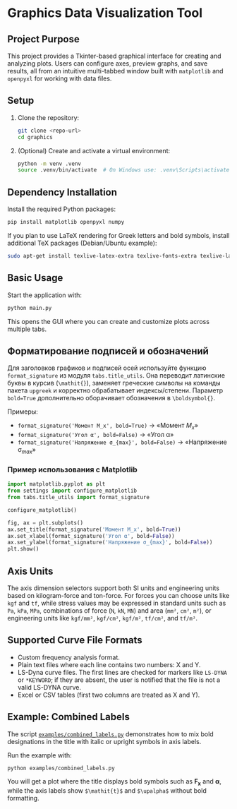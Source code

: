 # Graphics Data Visualization Tool

## Project Purpose
This project provides a Tkinter-based graphical interface for creating and analyzing plots. Users can configure axes, preview graphs, and save results, all from an intuitive multi-tabbed window built with `matplotlib` and `openpyxl` for working with data files.

## Setup
1. Clone the repository:
   ```bash
   git clone <repo-url>
   cd graphics
   ```
2. (Optional) Create and activate a virtual environment:
   ```bash
   python -m venv .venv
   source .venv/bin/activate  # On Windows use: .venv\Scripts\activate
   ```

## Dependency Installation
Install the required Python packages:
```bash
pip install matplotlib openpyxl numpy
```

If you plan to use LaTeX rendering for Greek letters and bold symbols,
install additional TeX packages (Debian/Ubuntu example):

```bash
sudo apt-get install texlive-latex-extra texlive-fonts-extra texlive-lang-cyrillic
```

## Basic Usage
Start the application with:
```bash
python main.py
```
This opens the GUI where you can create and customize plots across multiple tabs.

## Форматирование подписей и обозначений

Для заголовков графиков и подписей осей используйте функцию
`format_signature` из модуля `tabs.title_utils`. Она переводит латинские
буквы в курсив (`\mathit{}`), заменяет греческие символы на команды
пакета `upgreek` и корректно обрабатывает индексы/степени. Параметр
`bold=True` дополнительно оборачивает обозначения в `\boldsymbol{}`.

Примеры:

- `format_signature('Момент M_x', bold=True)` → «Момент
  $\boldsymbol{\mathit{M}_{\mathit{x}}}$»
- `format_signature('Угол α', bold=False)` → «Угол $\upalpha$»
- `format_signature('Напряжение σ_{max}', bold=False)` → «Напряжение
  $\upsigma_{\mathit{max}}$»

### Пример использования с Matplotlib

```python
import matplotlib.pyplot as plt
from settings import configure_matplotlib
from tabs.title_utils import format_signature

configure_matplotlib()

fig, ax = plt.subplots()
ax.set_title(format_signature('Момент M_x', bold=True))
ax.set_xlabel(format_signature('Угол α', bold=False))
ax.set_ylabel(format_signature('Напряжение σ_{max}', bold=False))
plt.show()
```

## Axis Units
The axis dimension selectors support both SI units and engineering units based on kilogram-force and ton-force. For forces you can choose units like `kgf` and `tf`, while stress values may be expressed in standard units such as `Pa`, `kPa`, `MPa`, combinations of force (`N`, `kN`, `MN`) and area (`mm²`, `cm²`, `m²`), or engineering units like `kgf/mm²`, `kgf/cm²`, `kgf/m²`, `tf/cm²`, and `tf/m²`.

## Supported Curve File Formats
- Custom frequency analysis format.
- Plain text files where each line contains two numbers: X and Y.
- LS-Dyna curve files. The first lines are checked for markers like
  `LS-DYNA` or `*KEYWORD`; if they are absent, the user is notified that
  the file is not a valid LS-DYNA curve.
- Excel or CSV tables (first two columns are treated as X and Y).

## Example: Combined Labels

The script [`examples/combined_labels.py`](examples/combined_labels.py) demonstrates how to mix bold designations in the title with italic or upright symbols in axis labels.

Run the example with:

```bash
python examples/combined_labels.py
```

You will get a plot where the title displays bold symbols such as $\boldsymbol{F_x}$ and $\boldsymbol{\upalpha}$, while the axis labels show `$\mathit{t}$` and `$\upalpha$` without bold formatting.
